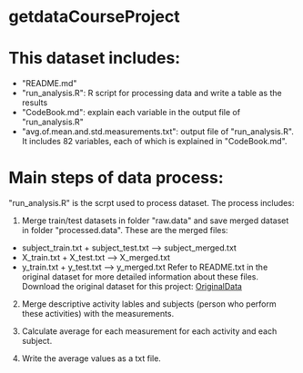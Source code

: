 # getdataCourseProject

This dataset includes:
=======================
- "README.md"
- "run_analysis.R": R script for processing data and write a table as the results
- "CodeBook.md": explain each variable in the output file of "run_analysis.R"
- "avg.of.mean.and.std.measurements.txt": output file of "run_analysis.R". It
includes 82 variables, each of which is explained in "CodeBook.md". 

Main steps of data process:
===========================
"run_analysis.R" is the scrpt used to process dataset. The process
includes:


1. Merge train/test datasets in folder "raw.data" and save
merged dataset in folder "processed.data". These are the
merged files:
- subject_train.txt + subject_test.txt --> subject_merged.txt
- X_train.txt + X_test.txt --> X_merged.txt
- y_train.txt + y_test.txt --> y_merged.txt
Refer to README.txt in the original dataset for more detailed information
about these files. Download the original dataset for
this project:
[OriginalData](https://d396qusza40orc.cloudfront.net/getdata%2Fprojectfiles%2FUCI%20HAR%20Dataset.zip)

2. Merge descriptive activity lables and subjects (person who perform
these activities) with the measurements.

3. Calculate average for each measurement for each activity and each
subject.

4. Write the average values as a txt file.

